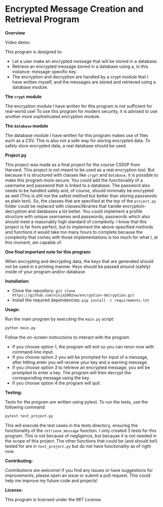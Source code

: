 # Encrypted Message Creation and Retrieval Program

**Overview**

Video demo: <URL HERE>

This program is designed to:
- Let a user make an encrypted message that will be stored in a database.
- Retrieve an encrypted message stored in a database using a, in this instance: message-specific key.
- The encryption and decryption are handled by a crypt module that I have written myself, and the messages are stored and retrieved using a database module.

**The `crypt` module**

The encryption module I have written for this program is not sufficient for real-world use! To use this program for modern security, it is advised to use another more sophisticated encryption module.

**The `database` module**

The database module I have written for this program makes use of files such as a CSV. This is also not a safe way for storing encrypted data. To safely store encrypted data, a real database should be used.

**Project.py**

This project was made as a final project for the course CS50P from Harvard. This project is not meant to be used as a real encryption tool. But because it is structured with classes like `crypt` and `database`, it is possible to make this program more secure. You could add the functionality of a username and password that is linked to a database. The password also needs to be handled safely and, of course, should minimally be encrypted as well (This is still not the safest method but better than storing passwords as plain text). So, the classes that are specified at the top of the `project.py` folder could be replaced with classes/libraries that handle encryption-decryption and databases a lot better. You could implement a profile structure with unique usernames and passwords, passwords which also should meet a reasonably high standard of complexity. I know that this project is far from perfect, but to implement the above-specified methods and functions it would take too many hours to complete because the complexity that comes with those implementations is too much for what I, at this moment, am capable of.

**One final important note for this program:**

When encrypting and decrypting data, the keys that are generated should not be used in a printing manner. Keys should be passed around (safely) inside of your program and/or database.

**Installation:**

- Clone the repository: `git clone https://github.com/ninja2002vw/encryption-decryption.git`
- Install the required dependencies: `pip install -r requirements.txt`

**Usage:**

Run the main program by executing the `main.py` script:

```bash
python main.py
```

Follow the on-screen instructions to interact with the program.
- If you choose option 1, the program will exit so you can rerun now with command-line input.
- If you choose option 2 you will be prompted for input of a message, after hitting enter you will receive your key and a warning message.
- If you choose option 3 to retrieve an encrypted message, you will be prompted to enter a key. The program will then decrypt the corresponding message using the key.
- If you choose option 4 the program will quit.

**Testing:**

Tests for the program are written using pytest. To run the tests, use the following command:

```bash
pytest test_project.py
```

This will execute the test cases in the tests directory, ensuring the functionality of the `retrieve_message` function. I only created 3 tests for this program. This is not because of negligence, but because it is not needed in the scope of this project. The other functions that could be (and should be!) tested for are in `test_project.py` but do not have functionality as of right now.

**Contributing:**

Contributions are welcome! If you find any issues or have suggestions for improvements, please open an issue or submit a pull request. This could help me improve my future code and projects!

**License:**

This program is licensed under the MIT License.

